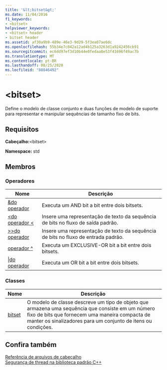 ```yaml
---
title: '&lt;bitset&gt;'
ms.date: 11/04/2016
f1_keywords:
- <bitset>
helpviewer_keywords:
- <bitset> header
- bitset header
ms.assetid: af30a9b9-489e-46e3-9d29-5f3ea07ae6dc
ms.openlocfilehash: 55b34e7c042a12ad4b125a3263d1a9242456cb91
ms.sourcegitcommit: ec6dd97ef3d10b44e0fedaa8e53f41696f49ac7b
ms.translationtype: MT
ms.contentlocale: pt-BR
ms.lasthandoff: 08/25/2020
ms.locfileid: "88846492"
---
```

# <a name="ltbitsetgt"></a>&lt;bitset&gt;

Define o modelo de classe conjunto e duas funções de modelo de suporte para representar e manipular sequências de tamanho fixo de bits.

## <a name="requirements"></a>Requisitos

**Cabeçalho:**\<bitset>

**Namespace:** std

## <a name="members"></a>Membros

### <a name="operators"></a>Operadores

|Nome|Descrição|
|-|-|
|[&do operador ](../standard-library/bitset-operators.md#op_amp)|Executa um AND bit a bit entre dois bitsets.|
|[<do operador \<](../standard-library/bitset-operators.md#op_lt_lt)|Insere uma representação de texto da sequência de bits no fluxo de saída padrão.|
|[>>do operador ](../standard-library/bitset-operators.md#op_gt_gt)|Insere uma representação de texto da sequência de bits no fluxo de entrada padrão.|
|[operador ^](../standard-library/bitset-operators.md#op_xor)|Executa um EXCLUSIVE-OR bit a bit entre dois bitsets.|
|[&#124;do operador ](../standard-library/bitset-operators.md#op_or)|Executa um OR bit a bit entre dois bitsets.|

### <a name="classes"></a>Classes

|Nome|Descrição|
|-|-|
|[bitset](../standard-library/bitset-class.md)|O modelo de classe descreve um tipo de objeto que armazena uma sequência que consiste em um número fixo de bits que fornecem uma maneira compacta de manter os sinalizadores para um conjunto de itens ou condições.|

## <a name="see-also"></a>Confira também

[Referência de arquivos de cabeçalho](../standard-library/cpp-standard-library-header-files.md)\
[Segurança de thread na biblioteca padrão C++](../standard-library/thread-safety-in-the-cpp-standard-library.md)
